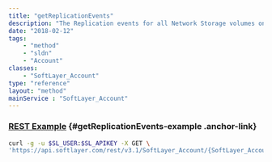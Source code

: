 ```yaml
---
title: "getReplicationEvents"
description: "The Replication events for all Network Storage volumes on an account."
date: "2018-02-12"
tags:
    - "method"
    - "sldn"
    - "Account"
classes:
    - "SoftLayer_Account"
type: "reference"
layout: "method"
mainService : "SoftLayer_Account"
---
```


### [REST Example](#getReplicationEvents-example) <a href="/article/rest/"><i class="fas fa-question"></i></a> {#getReplicationEvents-example .anchor-link} 
```bash
curl -g -u $SL_USER:$SL_APIKEY -X GET \
'https://api.softlayer.com/rest/v3.1/SoftLayer_Account/{SoftLayer_AccountID}/getReplicationEvents'
```
